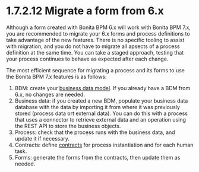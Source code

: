 # 1.7.2.12 Migrate a form from 6.x

Although a form created with Bonita BPM 6.x will work with Bonita BPM 7.x, you are recommended to migrate your 6.x forms and process definitions to take advantage of the new features. 
There is no specific tooling to assist with migration, and you do not have to migrate all apsects of a process definition at the same time. 
You can take a staged approach, testing that your process continues to behave as expected after each change.

The most efficient sequence for migrating a process and its forms to use the Bonita BPM 7.x features is as follows:

1. BDM: create your [business data model](/define-and-deploy-the-bdm.html). If you already have a BDM from 6.x, no changes are needed.
2. Business data: if you created a new BDM, populate your business data database with the data by importing it from where it was previously stored (process data ort external data). 
You can do this with a process that uses a connector to retrieve external data and an operation using the REST API to store the business objects.
3. Process: check that the process runs with the business data, and update it if necessary.
4. Contracts: define [contracts](/contracts-and-contexts.html) for process instantiation and for each human task.
5. Forms: generate the forms from the contracts, then update them as needed.
